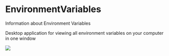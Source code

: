 # EnvironmentVariables
Information about Environment Variables

Desktop application for viewing all environment variables on your computer in one window


<img src="https://github.com/AlexandrovskiyAndrei/EnvironmentVariables/blob/master/resources/screenshot.png">

